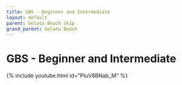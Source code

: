 ```yaml
---
title: GBS - Beginner and Intermediate
layout: default
parent: Gelato Beach Skip
grand_parent: Gelato Beach
---
```


# GBS - Beginner and Intermediate

{% include youtube.html id="PIuV8BNab_M" %}


